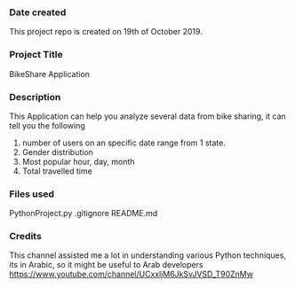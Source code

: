 ### Date created
This project repo is created on 19th of October 2019.

### Project Title
BikeShare Application

### Description
This Application can help you analyze several data from bike sharing, it can tell you the following
1. number of users on an specific date range from 1 state.
2. Gender distribution
3. Most popular hour, day, month
4. Total travelled time

### Files used
PythonProject.py
.gitignore
README.md

### Credits
This channel assisted me a lot in understanding various Python techniques, its in Arabic, so it might be useful to Arab developers
https://www.youtube.com/channel/UCxxljM6JkSvJVSD_T90ZnMw
